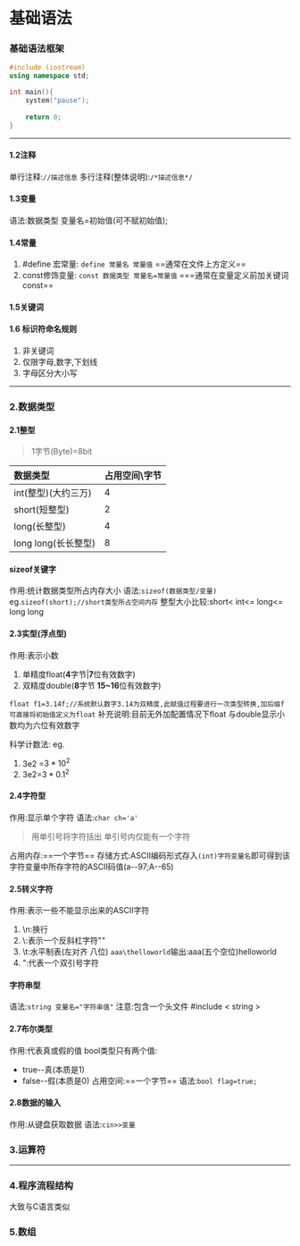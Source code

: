 # 基础语法

### 基础语法框架
```c++
#include (iostream)
using namespace std;

int main(){
	system("pause");
	
	return 0;
}
```
***
#### 1.2注释
单行注释:`//描述信息`
多行注释(整体说明):`/*描述信息*/`

#### 1.3变量
语法:数据类型 变量名=初始值(可不赋初始值);

#### 1.4常量
1. #define 宏常量: `define 常量名 常量值`
==通常在文件上方定义==
2. const修饰变量: `const 数据类型 常量名=常量值`
===通常在变量定义前加关键词const==

#### 1.5关键词

#### 1.6 标识符命名规则
1. 非关键词
2. 仅限字母,数字,下划线
3. 字母区分大小写
***
### 2.数据类型
#### 2.1整型
>1字节(Byte)=8bit

|数据类型|占用空间\字节|
|:---|:---|
|int(整型)(大约三万)|4|
|short(短整型)|2|
|long(长整型)|4|
|long long(长长整型)|8|
#### sizeof关键字
作用:统计数据类型所占内存大小
语法:`sizeof(数据类型/变量)`
eg.`sizeof(short);//short类型所占空间内存`
整型大小比较:short< int<= long<= long long

#### 2.3实型(浮点型)
作用:表示小数
1. 单精度float(**4**字节|**7**位有效数字)
3. 双精度double(**8**字节 **15~16**位有效数字)

`float f1=3.14f;//系统默认数字3.14为双精度,此赋值过程要进行一次类型转换,加后缀f可直接将初始值定义为float`
补充说明:目前无外加配置情况下float 与double显示小数均为六位有效数字

科学计数法:
eg.
1. 3e2 =$3*10^2$
2. 3e2=$3*0.1^2$
   

#### 2.4字符型
作用:显示单个字符
语法:`char ch='a'`
>用单引号将字符括出
>单引号内仅能有一个字符

占用内存:==一个字节==
存储方式:ASCII编码形式存入`(int)字符变量名`即可得到该字符变量中所存字符的ASCII码值(a--97;A--65)

#### 2.5转义字符
作用:表示一些不能显示出来的ASCII字符
1. \n:换行
2. \\:表示一个反斜杠字符"\"
3. \t:水平制表(左对齐 八位) `aaa\thelloworld`输出:aaa(五个空位)helloworld
4. \":代表一个双引号字符

#### 字符串型
语法:`string 变量名="字符串值"`
注意:包含一个头文件 #include < string >


#### 2.7布尔类型
作用:代表真或假的值
bool类型只有两个值:
- true--真(本质是1)
- false--假(本质是0)
占用空间:==一个字节==
语法:`bool flag=true;`

#### 2.8数据的输入
作用:从键盘获取数据
语法:`cin>>变量`

### 3.运算符
***
### 4.程序流程结构
 
 
大致与C语言类似

### 5.数组
